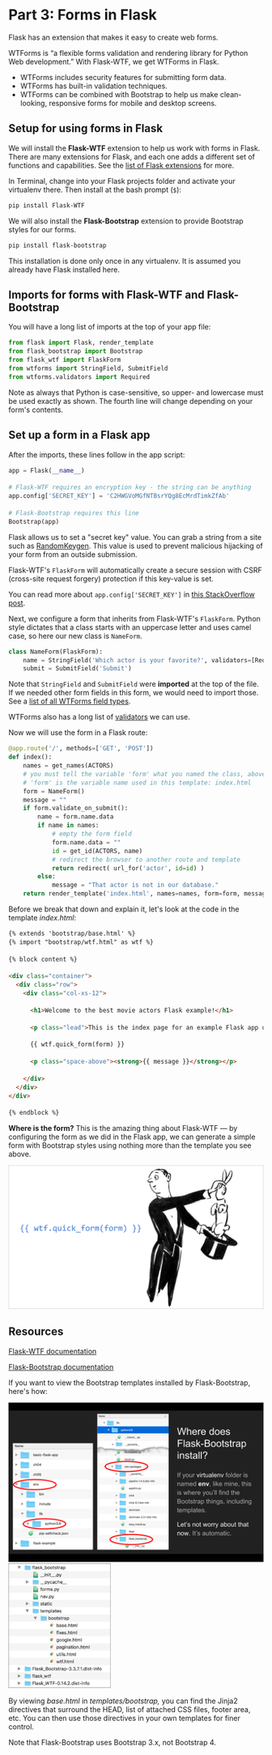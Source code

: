 # Part 3: Forms in Flask

Flask has an extension that makes it easy to create web forms.

WTForms is “a flexible forms validation and rendering library for Python Web development.” With Flask-WTF, we get WTForms in Flask.

* WTForms includes security features for submitting form data.
* WTForms has built-in validation techniques.
* WTForms can be combined with Bootstrap to help us make clean-looking, responsive forms for mobile and desktop screens.

## Setup for using forms in Flask

We will install the **Flask-WTF** extension to help us work with forms in Flask. There are many extensions for Flask, and each one adds a different set of functions and capabilities. See the [list of Flask extensions](http://flask.pocoo.org/extensions/) for more.

In Terminal, change into your Flask projects folder and activate your virtualenv there. Then install at the bash prompt (`$`):

```bash
pip install Flask-WTF
```

We will also install the **Flask-Bootstrap** extension to provide Bootstrap styles for our forms.

```bash
pip install flask-bootstrap
```

This installation is done only once in any virtualenv. It is assumed you already have Flask installed here.

## Imports for forms with Flask-WTF and Flask-Bootstrap

You will have a long list of imports at the top of your app file:

```python
from flask import Flask, render_template
from flask_bootstrap import Bootstrap
from flask_wtf import FlaskForm
from wtforms import StringField, SubmitField
from wtforms.validators import Required
```

Note as always that Python is case-sensitive, so upper- and lowercase must be used exactly as shown. The fourth line will change depending on your form's contents.

## Set up a form in a Flask app

After the imports, these lines follow in the app script:

```python
app = Flask(__name__)

# Flask-WTF requires an encryption key - the string can be anything
app.config['SECRET_KEY'] = 'C2HWGVoMGfNTBsrYQg8EcMrdTimkZfAb'

# Flask-Bootstrap requires this line
Bootstrap(app)
```

Flask allows us to set a "secret key" value. You can grab a string from a site such as [RandomKeygen](https://randomkeygen.com/). This value is used to prevent malicious hijacking of your form from an outside submission.

Flask-WTF's `FlaskForm` will automatically create a secure session with CSRF (cross-site request forgery) protection if this key-value is set.

You can read more about `app.config['SECRET_KEY']` in [this StackOverflow post](https://stackoverflow.com/questions/22463939/demystify-flask-app-secret-key).

Next, we configure a form that inherits from Flask-WTF's `FlaskForm`. Python style dictates that a class starts with an uppercase letter and uses camel case, so here our new class is `NameForm`.

```python
class NameForm(FlaskForm):
    name = StringField('Which actor is your favorite?', validators=[Required()])
    submit = SubmitField('Submit')
```

Note that `StringField` and `SubmitField` were **imported** at the top of the file. If we needed other form fields in this form, we would need to import those. See a [list of all WTForms field types](https://github.com/macloo/flask-forms/blob/master/Resources/WTForms-field-types.csv).

WTForms also has a long list of [validators](https://github.com/macloo/flask-forms/blob/master/Resources/WTForms-validators.csv) we can use.

Now we will use the form in a Flask route:

```python
@app.route('/', methods=['GET', 'POST'])
def index():
    names = get_names(ACTORS)
    # you must tell the variable 'form' what you named the class, above
    # 'form' is the variable name used in this template: index.html
    form = NameForm()
    message = ""
    if form.validate_on_submit():
        name = form.name.data
        if name in names:
            # empty the form field
            form.name.data = ""
            id = get_id(ACTORS, name)
            # redirect the browser to another route and template
            return redirect( url_for('actor', id=id) )
        else:
            message = "That actor is not in our database."
    return render_template('index.html', names=names, form=form, message=message)
```

Before we break that down and explain it, let's look at the code in the template *index.html*:

```html
{% extends 'bootstrap/base.html' %}
{% import "bootstrap/wtf.html" as wtf %}

{% block content %}

<div class="container">
  <div class="row">
    <div class="col-xs-12">

      <h1>Welcome to the best movie actors Flask example!</h1>

      <p class="lead">This is the index page for an example Flask app using Bootstrap and WTForms.</p>

      {{ wtf.quick_form(form) }}

      <p class="space-above"><strong>{{ message }}</strong></p>

    </div>
  </div>
</div>

{% endblock %}
```

**Where is the form?** This is the amazing thing about Flask-WTF &mdash; by configuring the form as we did in the Flask app, we can generate a simple form with Bootstrap styles using nothing more than the template you see above.

<img src="../images/rabbit_hat.png" alt="Drawing of magician pulling rabbit from hat">




## Resources

[Flask-WTF documentation](https://flask-wtf.readthedocs.io/en/latest/index.html)

[Flask-Bootstrap documentation](https://pythonhosted.org/Flask-Bootstrap/)

If you want to view the Bootstrap templates installed by Flask-Bootstrap, here's how:

<img src="../images/location-flask-bootstrap.png" alt="Location of Flask-Bootstrap">

<img src="../images/flask-bootstrap-templates.png" alt="Flask-Bootstrap template files" width="40%">

By viewing *base.html* in *templates/bootstrap,* you can find the Jinja2 directives that surround the HEAD, list of attached CSS files, footer area, etc. You can then use those directives in your own templates for finer control.

Note that Flask-Bootstrap uses Bootstrap 3.x, not Bootstrap 4.
